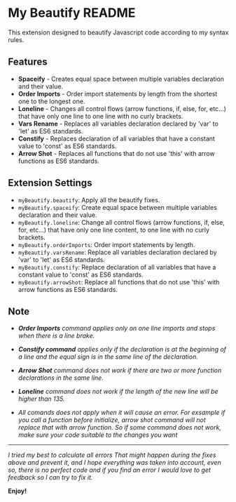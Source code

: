 # My Beautify README

This extension designed to beautify Javascript code according to my syntax rules.

## Features

- **Spaceify** - Creates equal space between multiple variables declaration and their value.
- **Order Imports** - Order import statements by length from the shortest one to the longest one.
- **Loneline** - Changes all control flows (arrow functions, if, else, for, etc...) that have only one line to one line with no curly brackets.
- **Vars Rename** - Replaces all variables declaration declared by 'var' to 'let' as ES6 standards.
- **Constify** - Replaces declaration of all variables that have a constant value to 'const' as ES6 standards.
- **Arrow Shot** - Replaces all functions that do not use 'this' with arrow functions as ES6 standards.

## Extension Settings

- `myBeautify.beautify`: Apply all the beautify fixes.
- `myBeautify.spaceify`: Create equal space between multiple variables declaration and their value.
- `myBeautify.loneline`: Change all control flows (arrow functions, if, else, for, etc...) that have only one line content, to one line with no curly brackets.
- `myBeautify.orderImports`: Order import statements by length.
- `myBeautify.varsRename`: Replace all variables declaration declared by 'var' to 'let' as ES6 standards.
- `myBeautify.constify`: Replace declaration of all variables that have a constant value to 'const' as ES6 standards.
- `myBeautify.arrowShot`: Replace all functions that do not use 'this' with arrow functions as ES6 standards.

## Note

- **_Order Imports_** _command applies only on one line imports and stops when there is a line brake._
- **_Constify command_** _applies only if the declaration is at the beginning of a line and the equal sign is in the same line of the declaration._
- **_Arrow Shot_** _command does not work if there are two or more function declarations in the same line._
- **_Loneline_** _command does not work if the length of the new line will be higher than 135._

- _All comands does not apply when it will cause an error._
  _For exsample if you call a function before initialize, arrow shot command will not replace that with arrow function._
  _So if some command does not work, make sure your code suitable to the changes you want_

---

_I tried my best to calculate all errors That might happen during the fixes above and prevent it, and I hope everything was taken into account, even so, there is no perfect code and if you find an error I would love to get feedback so I can try to fix it._

**Enjoy!**
